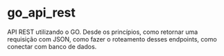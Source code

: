 # go_api_rest
API REST utilizando o GO. Desde os princípios, como retornar uma requisição com JSON, como fazer o roteamento desses endpoints, como conectar com banco de dados.
